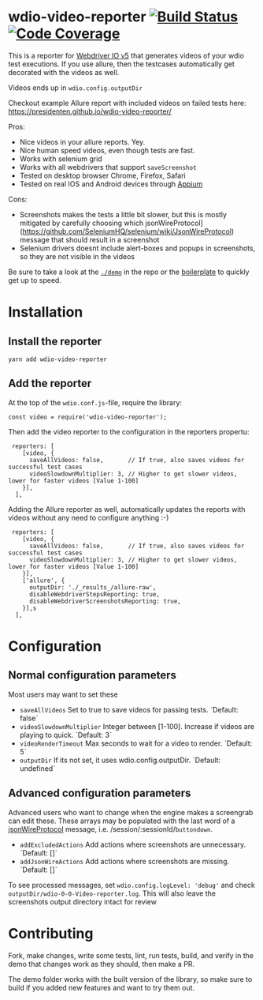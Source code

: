 wdio-video-reporter [![Build Status](https://travis-ci.org/presidenten/wdio-video-reporter.svg?branch=master)](https://travis-ci.org/presidenten/wdio-video-reporter) [![Code Coverage](https://codecov.io/gh/presidenten/wdio-video-reporter/branch/master/graph/badge.svg)](https://codecov.io/gh/presidenten/wdio-video-reporter)
===================

This is a reporter for [Webdriver IO v5](https://webdriver.io/) that generates videos of your wdio test executions. If you use allure, then the testcases automatically get decorated with the videos as well.

Videos ends up in `wdio.config.outputDir`

Checkout example Allure report with included videos on failed tests here:
https://presidenten.github.io/wdio-video-reporter/

Pros:
- Nice videos in your allure reports. Yey.
- Nice human speed videos, even though tests are fast.
- Works with selenium grid
- Works with all webdrivers that support `saveScreenshot`
- Tested on desktop browser Chrome, Firefox, Safari
- Tested on real IOS and Android devices through [Appium](http://appium.io/docs/en/about-appium/getting-started/)

Cons:
- Screenshots makes the tests a little bit slower, but this is mostly mitigated by carefully choosing which jsonWireProtocol](https://github.com/SeleniumHQ/selenium/wiki/JsonWireProtocol) message that should result in a screenshot
- Selenium drivers doesnt include alert-boxes and popups in screenshots, so they are not visible in the videos


Be sure to take a look at the [`./demo`](https://github.com/presidenten/wdio-video-reporter/tree/master/demo) in the repo or the [boilerplate](https://github.com/presidenten/WebdriverIO-wdio-v5-boilerplate-with-videos-and-docker) to quickly get up to speed.


Installation
============

Install the reporter
--------------------

`yarn add wdio-video-reporter`


Add the reporter 
----------------

At the top of the `wdio.conf.js`-file, require the library:
```
const video = require('wdio-video-reporter');
```

Then add the video reporter to the configuration in the reporters propertu:

```
 reporters: [
    [video, {
      saveAllVideos: false,       // If true, also saves videos for successful test cases
      videoSlowdownMultiplier: 3, // Higher to get slower videos, lower for faster videos [Value 1-100]
    }],
  ],
```

Adding the Allure reporter as well, automatically updates the reports with videos without any need to configure anything :-)

```
 reporters: [
    [video, {
      saveAllVideos: false,       // If true, also saves videos for successful test cases
      videoSlowdownMultiplier: 3, // Higher to get slower videos, lower for faster videos [Value 1-100]
    }],
    ['allure', {
      outputDir: './_results_/allure-raw',
      disableWebdriverStepsReporting: true,
      disableWebdriverScreenshotsReporting: true,
    }],s
  ],
```


Configuration
=============

Normal configuration parameters
-------------------------------

Most users may want to set these

- `saveAllVideos` Set to true to save videos for passing tests. ˋDefault: falseˋ
- `videoSlowdownMultiplier` Integer between [1-100]. Increase if videos are playing to quick. ˋDefault: 3ˋ
- `videoRenderTimeout` Max seconds to wait for a video to render. ˋDefault: 5ˋ
- `outputDir` If its not set, it uses wdio.config.outputDir. ˋDefault: undefinedˋ


Advanced configuration parameters
---------------------------------

Advanced users who want to change when the engine makes a screengrab can edit these. These arrays may be populated with the last word of a [jsonWireProtocol](https://github.com/SeleniumHQ/selenium/wiki/JsonWireProtocol) message, i.e. /session/:sessionId/`buttondown`.

- `addExcludedActions` Add actions where screenshots are unnecessary. ˋDefault: []ˋ
- `addJsonWireActions` Add actions where screenshots are missing. ˋDefault: []ˋ

To see processed messages, set `wdio.config.logLevel: 'debug'` and check `outputDir/wdio-0-0-Video-reporter.log`. This will also leave the screenshots output directory intact for review


Contributing
============

Fork, make changes, write some tests, lint, run tests, build, and verify in the demo that changes work as they should, then make a PR.

The demo folder works with the built version of the library, so make sure to build if you added new features and want to try them out.

